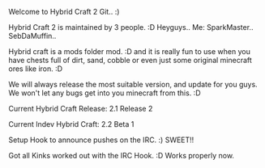 Welcome to Hybrid Craft 2 Git.. :) 

Hybrid Craft 2 is maintained by 3 people. :D
Heyguys..
Me: SparkMaster..
SebDaMuffin..

Hybrid craft is a mods folder mod. :D and it is really
fun to use when you have chests full of dirt, sand, cobble
or even just some original minecraft ores like iron. :D

We will always release the most suitable version, and 
update for you guys. We won't let any bugs get into you
minecraft from this. :D

Current Hybrid Craft Release: 2.1 Release 2

Current Indev Hybrid Craft: 2.2 Beta 1

Setup Hook to announce pushes on the IRC. :) SWEET!!

Got all Kinks worked out with the IRC Hook. :D Works
properly now.